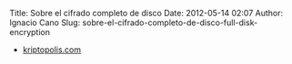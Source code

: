 Title: Sobre el cifrado completo de disco
Date: 2012-05-14 02:07
Author: Ignacio Cano
Slug: sobre-el-cifrado-completo-de-disco-full-disk-encryption

- [kriptopolis.com][]

  [kriptopolis.com]: http://www.kriptopolis.com/cifrado-completo-de-disco
    "Sobre el cifrado completo de disco"

